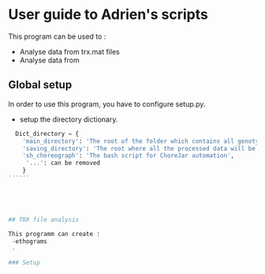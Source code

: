 # User guide to Adrien's scripts

This program can be used to : 
 - Analyse data from trx.mat files 
- Analyse data from 


## Global setup 

In order to use this program, you have to configure setup.py.

 - setup the directory dictionary.  

```python
  Dict_directory = {
    'main_directory': 'The root of the folder which contains all genotypes folders',
    'saving_directory': 'The root where all the processed data will be saved',
    'sh_choreograph': 'The bash script for ChoreJar automation',
     '...': can be removed
    }
''''''





## TRX file analysis 

This programm can create : 
 -ethograms 
 - 

### Setup 






